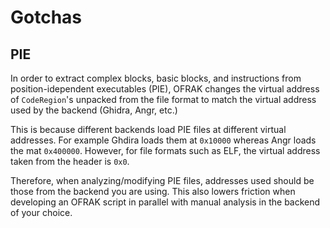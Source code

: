 # Gotchas

## PIE

In order to extract complex blocks, basic blocks, and instructions from position-idependent executables (PIE), OFRAK changes the virtual address of `CodeRegion`'s unpacked from the file format to match the virtual address used by the backend (Ghidra, Angr, etc.)

This is because different backends load PIE files at different virtual addresses. For example Ghdira loads them at `0x10000` whereas Angr loads the mat `0x400000`. However, for file formats such as ELF, the virtual address taken from the header is `0x0`.

Therefore, when analyzing/modifying PIE files, addresses used should be those from the backend you are using. This also lowers friction when developing an OFRAK script in parallel with manual analysis in the backend of your choice.

